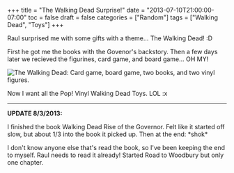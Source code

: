 +++
title = "The Walking Dead Surprise!"
date = "2013-07-10T21:00:00-07:00"
toc = false
draft = false
categories = ["Random"]
tags = ["Walking Dead", "Toys"]
+++


<p>Raul surprised me with some gifts with a theme... The Walking Dead! :D</p>    
<p>First he got me the books with the Govenor's backstory. Then a few days later we recieved the figurines, card game, and board game... OH MY!</p>    
<p><img alt="The Walking Dead: Card game, board game, two books, and two vinyl figures." src="http://cdn.smylee.com/images/2013/07/2013-07-09_17-35-38_476_zps46c7a255.jpg" title="The Walking Dead Goodies! Love love love!" /></p>    
<p>Now I want all the Pop! Vinyl Walking Dead Toys. LOL :x</p>    <hr />  
<p><strong>UPDATE 8/3/2013:</strong></p>    
<p>I finished the book&nbsp;Walking Dead Rise of the Governor. Felt like it started off slow, but about 1/3 into the book it picked up. Then at the end:&nbsp;*shok*</p>    
<p>I don't know anyone else that's read the book, so I've been keeping the end to myself. Raul needs to read it already! Started Road to Woodbury but only one chapter.</p>  